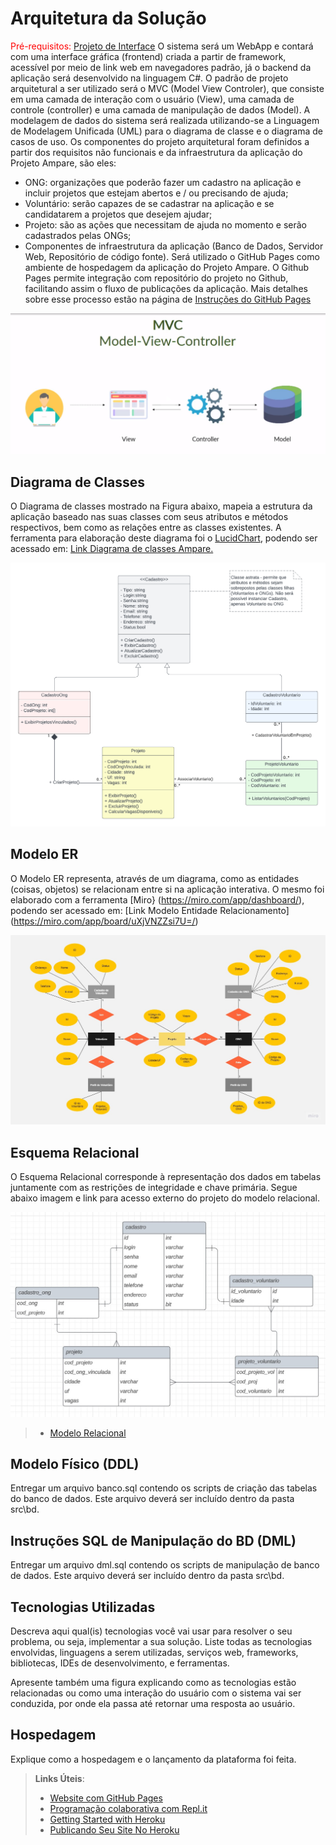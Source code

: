 # Arquitetura da Solução

<span style="color:red">Pré-requisitos: <a href="3-Projeto de Interface.md"> Projeto de Interface</a></span>
O sistema será um WebApp e contará com uma interface gráfica (frontend) criada a partir de framework, acessível por meio de link web em navegadores padrão, já o backend da aplicação será desenvolvido na linguagem C#.
O padrão de projeto arquitetural a ser utilizado será o MVC (Model View Controler), que consiste em uma camada de interação com o usuário (View), uma camada de controle (controller) e uma camada de manipulação de dados (Model).
A modelagem de dados do sistema será realizada utilizando-se a Linguagem de Modelagem Unificada (UML) para o diagrama de classe e o diagrama de casos de uso.
Os componentes do projeto arquitetural foram definidos a partir dos requisitos não funcionais e da infraestrutura da aplicação do Projeto Ampare, são eles:

- ONG: organizações que poderão fazer um cadastro na aplicação e incluir projetos que estejam abertos e / ou precisando de ajuda;
- Voluntário: serão capazes de se cadastrar na aplicação e se candidatarem a projetos que desejem ajudar;
- Projeto: são as ações que necessitam de ajuda no momento e serão cadastrados pelas ONGs;
- Componentes de infraestrutura da aplicação (Banco de Dados, Servidor Web, Repositório de código fonte).
  Será utilizado o GitHub Pages como ambiente de hospedagem da aplicação do Projeto Ampare. O Github Pages permite integração com repositório do projeto no Github, facilitando assim o fluxo de publicações da aplicação. Mais detalhes sobre esse processo estão na página de [Instruções do GitHub Pages](https://pages.github.com/)

![Arquitetura da Solução](/docs/img/mvc.png)

## Diagrama de Classes

O Diagrama de classes mostrado na Figura abaixo, mapeia a estrutura da aplicação baseado nas suas classes com seus atributos e métodos respectivos, bem como as relações entre as classes existentes. A ferramenta para elaboração deste diagrama foi o [LucidChart](https://www.lucidchart.com/pages/pt), podendo ser acessado em: [Link Diagrama de classes Ampare.](https://lucid.app/lucidchart/971486c1-1ee6-4143-b049-1456c293d444/edit?viewport_loc=-2001%2C-3299%2C3107%2C1478%2C0_0&invitationId=inv_39bea3de-29b8-435e-849f-bddcafe1e8a0)

![Diagrama de Classes](/docs/img/diagrama-de-classes-ampare.png)

## Modelo ER

O Modelo ER representa, através de um diagrama, como as entidades (coisas, objetos) se relacionam entre si na aplicação interativa. O mesmo foi elaborado com a ferramenta [Miro} (https://miro.com/app/dashboard/), podendo ser acessado em: [Link Modelo Entidade Relacionamento] (https://miro.com/app/board/uXjVNZZsi7U=/)

![Diagrama ER](/docs/img/mer_ampare.jpg)

## Esquema Relacional

O Esquema Relacional corresponde à representação dos dados em tabelas juntamente com as restrições de integridade e chave primária.
Segue abaixo imagem e link para acesso externo do projeto do modelo relacional.

![Modelo Relacional](/docs/img/modelo-relacional.jpg)

> - [Modelo Relacional](https://lucid.app/lucidchart/d5e220da-7cdc-4a0b-bb25-411f9ce13b67/edit?beaconFlowId=16CAC7D67A4F8ADA&invitationId=inv_1f554cf5-08a9-4c26-91ee-32ebbe9abbcd&page=0_0#)

## Modelo Físico (DDL)

Entregar um arquivo banco.sql contendo os scripts de criação das tabelas do banco de dados. Este arquivo deverá ser incluído dentro da pasta src\bd.

## Instruções SQL de Manipulação do BD (DML)

Entregar um arquivo dml.sql contendo os scripts de manipulação de banco de dados. Este arquivo deverá ser incluído dentro da pasta src\bd.

## Tecnologias Utilizadas

Descreva aqui qual(is) tecnologias você vai usar para resolver o seu problema, ou seja, implementar a sua solução. Liste todas as tecnologias envolvidas, linguagens a serem utilizadas, serviços web, frameworks, bibliotecas, IDEs de desenvolvimento, e ferramentas.

Apresente também uma figura explicando como as tecnologias estão relacionadas ou como uma interação do usuário com o sistema vai ser conduzida, por onde ela passa até retornar uma resposta ao usuário.

## Hospedagem

Explique como a hospedagem e o lançamento da plataforma foi feita.

> **Links Úteis**:
>
> - [Website com GitHub Pages](https://pages.github.com/)
> - [Programação colaborativa com Repl.it](https://repl.it/)
> - [Getting Started with Heroku](https://devcenter.heroku.com/start)
> - [Publicando Seu Site No Heroku](http://pythonclub.com.br/publicando-seu-hello-world-no-heroku.html)
